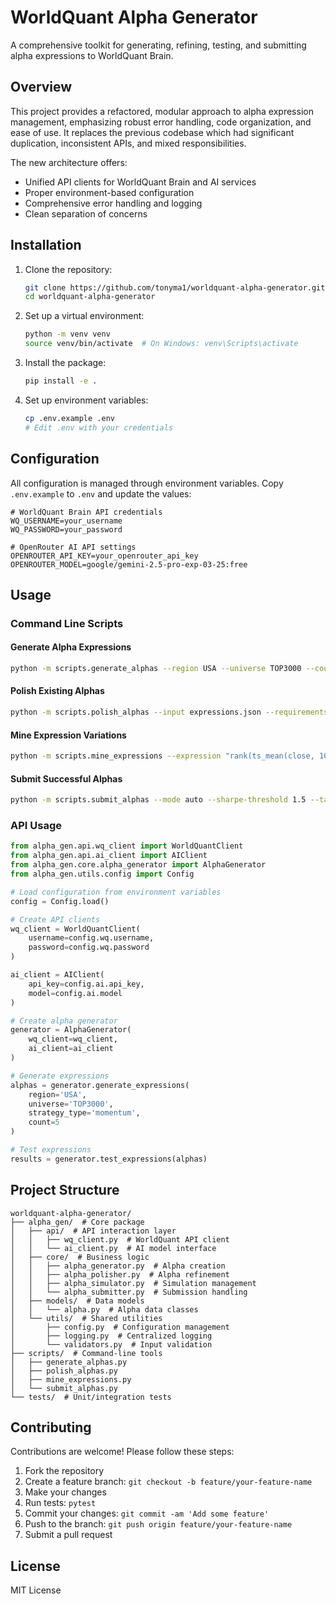 # WorldQuant Alpha Generator

A comprehensive toolkit for generating, refining, testing, and submitting alpha expressions to WorldQuant Brain.

## Overview

This project provides a refactored, modular approach to alpha expression management, emphasizing robust error handling, code organization, and ease of use. It replaces the previous codebase which had significant duplication, inconsistent APIs, and mixed responsibilities.

The new architecture offers:

- Unified API clients for WorldQuant Brain and AI services
- Proper environment-based configuration
- Comprehensive error handling and logging
- Clean separation of concerns

## Installation

1. Clone the repository:
   ```bash
   git clone https://github.com/tonyma1/worldquant-alpha-generator.git
   cd worldquant-alpha-generator
   ```

2. Set up a virtual environment:
   ```bash
   python -m venv venv
   source venv/bin/activate  # On Windows: venv\Scripts\activate
   ```

3. Install the package:
   ```bash
   pip install -e .
   ```

4. Set up environment variables:
   ```bash
   cp .env.example .env
   # Edit .env with your credentials
   ```

## Configuration

All configuration is managed through environment variables. Copy `.env.example` to `.env` and update the values:

```env
# WorldQuant Brain API credentials
WQ_USERNAME=your_username
WQ_PASSWORD=your_password

# OpenRouter AI API settings
OPENROUTER_API_KEY=your_openrouter_api_key
OPENROUTER_MODEL=google/gemini-2.5-pro-exp-03-25:free
```

## Usage

### Command Line Scripts

#### Generate Alpha Expressions
```bash
python -m scripts.generate_alphas --region USA --universe TOP3000 --count 5 --strategy-type momentum
```

#### Polish Existing Alphas
```bash
python -m scripts.polish_alphas --input expressions.json --requirements "Reduce turnover, improve IR"
```

#### Mine Expression Variations
```bash
python -m scripts.mine_expressions --expression "rank(ts_mean(close, 10) / ts_mean(close, 20))" --range 0.5
```

#### Submit Successful Alphas
```bash
python -m scripts.submit_alphas --mode auto --sharpe-threshold 1.5 --tags "automated,momentum"
```

### API Usage

```python
from alpha_gen.api.wq_client import WorldQuantClient
from alpha_gen.api.ai_client import AIClient
from alpha_gen.core.alpha_generator import AlphaGenerator
from alpha_gen.utils.config import Config

# Load configuration from environment variables
config = Config.load()

# Create API clients
wq_client = WorldQuantClient(
    username=config.wq.username,
    password=config.wq.password
)

ai_client = AIClient(
    api_key=config.ai.api_key,
    model=config.ai.model
)

# Create alpha generator
generator = AlphaGenerator(
    wq_client=wq_client,
    ai_client=ai_client
)

# Generate expressions
alphas = generator.generate_expressions(
    region='USA',
    universe='TOP3000',
    strategy_type='momentum',
    count=5
)

# Test expressions
results = generator.test_expressions(alphas)
```

## Project Structure

```
worldquant-alpha-generator/
├── alpha_gen/  # Core package
│   ├── api/  # API interaction layer
│   │   ├── wq_client.py  # WorldQuant API client
│   │   └── ai_client.py  # AI model interface
│   ├── core/  # Business logic
│   │   ├── alpha_generator.py  # Alpha creation
│   │   ├── alpha_polisher.py  # Alpha refinement
│   │   ├── alpha_simulator.py  # Simulation management
│   │   └── alpha_submitter.py  # Submission handling
│   ├── models/  # Data models
│   │   └── alpha.py  # Alpha data classes
│   └── utils/  # Shared utilities
│       ├── config.py  # Configuration management
│       ├── logging.py  # Centralized logging
│       └── validators.py  # Input validation
├── scripts/  # Command-line tools
│   ├── generate_alphas.py
│   ├── polish_alphas.py
│   ├── mine_expressions.py
│   └── submit_alphas.py
└── tests/  # Unit/integration tests
```

## Contributing

Contributions are welcome! Please follow these steps:

1. Fork the repository
2. Create a feature branch: `git checkout -b feature/your-feature-name`
3. Make your changes
4. Run tests: `pytest`
5. Commit your changes: `git commit -am 'Add some feature'`
6. Push to the branch: `git push origin feature/your-feature-name`
7. Submit a pull request

## License

MIT License